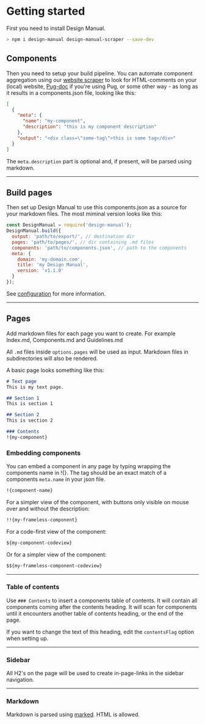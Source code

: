 # Getting started

First you need to install Design Manual.

```bash
> npm i design-manual design-manual-scraper --save-dev
```

## Components
Then you need to setup your build pipeline. You can automate component aggregation using our [website scraper](https://www.npmjs.com/package/design-manual-scraper) to look for HTML-comments on your (local) website, [Pug-doc](https://www.npmjs.com/package/pug-doc) if you're using Pug, or some other way - as long as it results in a components.json file, looking like this:

```json
[
  {
    "meta": {
      "name": "my-component",
      "description": "this is my component description"
    },
    "output": "<div class=\"some-tag\">this is some tag</div>"
  }
]
```

The `meta.description` part is optional and, if present, will be parsed using markdown.

---

## Build pages
Then set up Design Manual to use this components.json as a source for your markdown files. The most miminal version looks like this:

```js
const DesignManual = require('design-manual');
DesignManual.build({
  output: 'path/to/export/', // destination dir
  pages: 'path/to/pages/', // dir containing .md files
  components: 'path/to/components.json', // path to the components
  meta: {
    domain: 'my-domain.com',
    title: 'my Design Manual',
    version: 'v1.1.0'
  }
});
```

See [configuration](/configuration.html) for more information.

---

## Pages
Add markdown files for each page you want to create. For example Index.md, Components.md and Guidelines.md

All `.md` files inside `options.pages` will be used as input. Markdown files in subdirectories will also be rendered.

A basic page looks something like this:

```markdown
# Text page
This is my text page.

## Section 1
This is section 1

## Section 2
This is section 2

### Contents
!{my-component}
```

### Embedding components
You can embed a component in any page by typing wrapping the components name in !​{}.
The tag should be an exact match of a components `meta.name` in your json file.

```markdown
!{component-name}
```

For a simpler view of the component, with buttons only visible on mouse over and without the description:

```markdown
!!{my-frameless-component}
```

For a code-first view of the component:

```markdown
${my-component-codeview}
```

Or for a simpler view of the component:

```markdown
$${my-frameless-component-codeview}
```

---
  
### Table of contents
Use `### Contents` to insert a components table of contents. It will contain all components coming after the contents heading. It will scan for components until it encounters another table of contents heading, or the end of the page.

If you want to change the text of this heading, edit the `contentsFlag` option when setting up.

---

### Sidebar
All H2's on the page will be used to create in-page-links in the sidebar navigation.

---

### Markdown
Markdown is parsed using [marked](https://github.com/chjj/marked). HTML is allowed.
